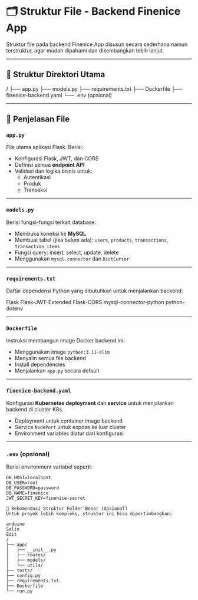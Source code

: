 # 🗂️ Struktur File - Backend Finenice App

Struktur file pada backend Finenice App disusun secara sederhana namun terstruktur, agar mudah dipahami dan dikembangkan lebih lanjut.

---

## 📁 Struktur Direktori Utama

/
├── app.py
├── models.py
├── requirements.txt
├── Dockerfile
├── finenice-backend.yaml
└── .env (opsional)


---

## 📄 Penjelasan File

### `app.py`

File utama aplikasi Flask. Berisi:

- Konfigurasi Flask, JWT, dan CORS
- Definisi semua **endpoint API**
- Validasi dan logika bisnis untuk:
  - Autentikasi
  - Produk
  - Transaksi

---

### `models.py`

Berisi fungsi-fungsi terkait database:

- Membuka koneksi ke **MySQL**
- Membuat tabel (jika belum ada): `users`, `products`, `transactions`, `transaction_items`
- Fungsi query: insert, select, update, delete
- Menggunakan `mysql.connector` dan `DictCursor`

---

### `requirements.txt`

Daftar dependensi Python yang dibutuhkan untuk menjalankan backend:

Flask
Flask-JWT-Extended
Flask-CORS
mysql-connector-python
python-dotenv


---

### `Dockerfile`

Instruksi membangun image Docker backend ini:

- Menggunakan image `python:3.11-slim`
- Menyalin semua file backend
- Install dependencies
- Menjalankan `app.py` secara default

---

### `finenice-backend.yaml`

Konfigurasi **Kubernetes deployment** dan **service** untuk menjalankan backend di cluster K8s.

- Deployment untuk container image backend
- Service `NodePort` untuk expose ke luar cluster
- Environment variables diatur dari konfigurasi

---

### `.env` (opsional)

Berisi environment variabel seperti:

```env
DB_HOST=localhost
DB_USER=root
DB_PASSWORD=password
DB_NAME=finenice
JWT_SECRET_KEY=finenice-secret

🧭 Rekomendasi Struktur Folder Besar (Opsional)
Untuk proyek lebih kompleks, struktur ini bisa dipertimbangkan:

arduino
Salin
Edit
/
├── app/
│   ├── __init__.py
│   ├── routes/
│   ├── models/
│   └── utils/
├── tests/
├── config.py
├── requirements.txt
├── Dockerfile
└── run.py